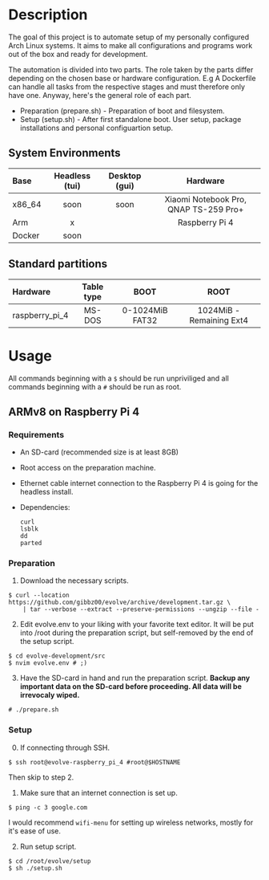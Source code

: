 # Description

The goal of this project is to automate setup of my personally configured Arch Linux systems. It aims to make all configurations and programs work out of the box and ready for development.

The automation is divided into two parts. The role taken by the parts differ depending on the chosen base or hardware configuration. E.g A Dockerfile can handle all tasks from the respective stages and must therefore only have one. Anyway, here's the general role of each part.

* Preparation (prepare.sh) - Preparation of boot and filesystem.
* Setup (setup.sh) - After first standalone boot. User setup, package installations and personal configuartion setup.

## System Environments

| Base   | Headless (tui) | Desktop (gui) | Hardware                                |
| :---   | :---:          | :---:         | :---:                                   |
| x86_64 | soon           | soon          | Xiaomi Notebook Pro, QNAP TS-259 Pro+   |
| Arm    | x              |               | Raspberry Pi 4                          | 
| Docker | soon           |               |                                         |

## Standard partitions

| Hardware              | Table type   | BOOT              | ROOT                      |
| :---                  | :---:        | :---:             | :---:                     |
| raspberry_pi_4        | MS-DOS       | 0-1024MiB FAT32   | 1024MiB - Remaining Ext4  |

# Usage

All commands beginning with a `$` should be run unpriviliged and all commands beginning with a `#` should be run as root.
 
## ARMv8 on Raspberry Pi 4

### Requirements

* An SD-card (recommended size is at least 8GB)
* Root access on the preparation machine.
* Ethernet cable internet connection to the Raspberry Pi 4 is going for the headless install.
* Dependencies: 
    
    ```
    curl
    lsblk
    dd
    parted
    ```

### Preparation

1. Download the necessary scripts.

```
$ curl --location https://github.com/gibbz00/evolve/archive/development.tar.gz \
    | tar --verbose --extract --preserve-permissions --ungzip --file -
```

2. Edit evolve.env to your liking with your favorite text editor. It will be put into /root during the preparation script, but self-removed by the end of the setup script. 

```
$ cd evolve-development/src
$ nvim evolve.env # ;)
```
3. Have the SD-card in hand and run the preparation script. **Backup any important data on the SD-card before proceeding. All data will be irrevocaly wiped.**

```
# ./prepare.sh
```

### Setup

0. If connecting through SSH. 

```
$ ssh root@evolve-raspberry_pi_4 #root@$HOSTNAME
```

Then skip to step 2. 

1. Make sure that an internet connection is set up.

```
$ ping -c 3 google.com
```

I would recommend `wifi-menu` for setting up wireless networks, mostly for it's ease of use.

2. Run setup script.

```
$ cd /root/evolve/setup
$ sh ./setup.sh
```
